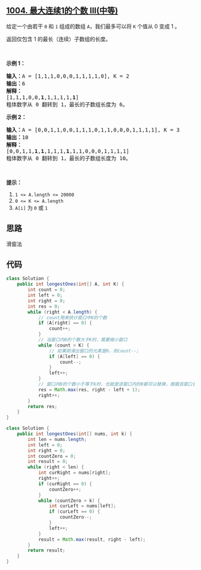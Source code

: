## [1004. 最大连续1的个数 III(中等)](https://leetcode-cn.com/problems/max-consecutive-ones-iii/)
<div class="notranslate"><p>给定一个由若干 <code>0</code> 和 <code>1</code> 组成的数组&nbsp;<code>A</code>，我们最多可以将&nbsp;<code>K</code>&nbsp;个值从 0 变成 1 。</p>

<p>返回仅包含 1 的最长（连续）子数组的长度。</p>

<p>&nbsp;</p>

<p><strong>示例 1：</strong></p>

<pre><strong>输入：</strong>A = [1,1,1,0,0,0,1,1,1,1,0], K = 2
<strong>输出：</strong>6
<strong>解释： </strong>
[1,1,1,0,0,<strong>1</strong>,1,1,1,1,<strong>1</strong>]
粗体数字从 0 翻转到 1，最长的子数组长度为 6。</pre>

<p><strong>示例 2：</strong></p>

<pre><strong>输入：</strong>A = [0,0,1,1,0,0,1,1,1,0,1,1,0,0,0,1,1,1,1], K = 3
<strong>输出：</strong>10
<strong>解释：</strong>
[0,0,1,1,<strong>1</strong>,<strong>1</strong>,1,1,1,<strong>1</strong>,1,1,0,0,0,1,1,1,1]
粗体数字从 0 翻转到 1，最长的子数组长度为 10。</pre>

<p>&nbsp;</p>

<p><strong>提示：</strong></p>

<ol>
	<li><code>1 &lt;= A.length &lt;= 20000</code></li>
	<li><code>0 &lt;= K &lt;= A.length</code></li>
	<li><code>A[i]</code> 为&nbsp;<code>0</code>&nbsp;或&nbsp;<code>1</code>&nbsp;</li>
</ol>
</div>

## 思路
滑窗法

## 代码
```java
class Solution {
    public int longestOnes(int[] A, int K) {
        int count = 0;
        int left = 0;
        int right = 0;
        int res = 0;
        while (right < A.length) {
            // count用来统计窗口中0的个数
            if (A[right] == 0) {
                count++;
            }
            // 当窗口内0的个数大于K时，需要缩小窗口
            while (count > K) {
                // 如果刚滑出窗口的元素是0，则count--;
                if (A[left] == 0) {
                    count--;
                }
                left++;
            }
            // 窗口内0的个数小于等于k时，也就是该窗口内的0都可以替换，根据该窗口长度来确定是否更新result
            res = Math.max(res, right - left + 1);
            right++;
        }
        return res;
    }
}
```
```java
class Solution {
    public int longestOnes(int[] nums, int k) {
        int len = nums.length;
        int left = 0;
        int right = 0;
        int countZero = 0;
        int result = 0;
        while (right < len) {
            int curRight = nums[right];
            right++;
            if (curRight == 0) {
                countZero++;
            }
            while (countZero > k) {
                int curLeft = nums[left];
                if (curLeft == 0) {
                    countZero--;
                }
                left++;
            }
            result = Math.max(result, right - left);
        }
        return result;
    }
}
```
